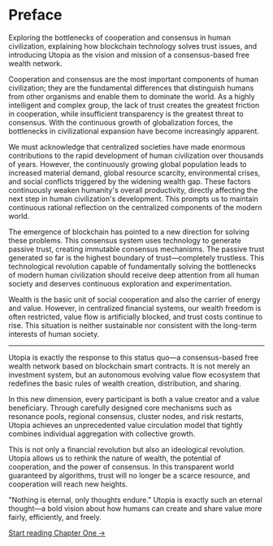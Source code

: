# Preface

Exploring the bottlenecks of cooperation and consensus in human civilization, explaining how blockchain technology solves trust issues, and introducing Utopia as the vision and mission of a consensus-based free wealth network.

Cooperation and consensus are the most important components of human civilization; they are the fundamental differences that distinguish humans from other organisms and enable them to dominate the world. As a highly intelligent and complex group, the lack of trust creates the greatest friction in cooperation, while insufficient transparency is the greatest threat to consensus. With the continuous growth of globalization forces, the bottlenecks in civilizational expansion have become increasingly apparent.

We must acknowledge that centralized societies have made enormous contributions to the rapid development of human civilization over thousands of years. However, the continuously growing global population leads to increased material demand, global resource scarcity, environmental crises, and social conflicts triggered by the widening wealth gap. These factors continuously weaken humanity's overall productivity, directly affecting the next step in human civilization's development. This prompts us to maintain continuous rational reflection on the centralized components of the modern world.

The emergence of blockchain has pointed to a new direction for solving these problems. This consensus system uses technology to generate passive trust, creating immutable consensus mechanisms. The passive trust generated so far is the highest boundary of trust—completely trustless. This technological revolution capable of fundamentally solving the bottlenecks of modern human civilization should receive deep attention from all human society and deserves continuous exploration and experimentation.

Wealth is the basic unit of social cooperation and also the carrier of energy and value. However, in centralized financial systems, our wealth freedom is often restricted, value flow is artificially blocked, and trust costs continue to rise. This situation is neither sustainable nor consistent with the long-term interests of human society.

---

Utopia is exactly the response to this status quo—a consensus-based free wealth network based on blockchain smart contracts. It is not merely an investment system, but an autonomous evolving value flow ecosystem that redefines the basic rules of wealth creation, distribution, and sharing.

In this new dimension, every participant is both a value creator and a value beneficiary. Through carefully designed core mechanisms such as resonance pools, regional consensus, cluster nodes, and risk restarts, Utopia achieves an unprecedented value circulation model that tightly combines individual aggregation with collective growth.

This is not only a financial revolution but also an ideological revolution. Utopia allows us to rethink the nature of wealth, the potential of cooperation, and the power of consensus. In this transparent world guaranteed by algorithms, trust will no longer be a scarce resource, and cooperation will reach new heights.

"Nothing is eternal, only thoughts endure." Utopia is exactly such an eternal thought—a bold vision about how humans can create and share value more fairly, efficiently, and freely.

[Start reading Chapter One →](/whitepaper/chapter1/)